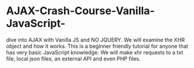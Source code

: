 # AJAX-Crash-Course-Vanilla-JavaScript-

dive into AJAX with Vanilla JS and NO JQUERY. We will examine the XHR object and how it works. This is a beginner friendly tutorial for anyone that has very basic JavaScript knowledge. We will make xhr requests to a txt file, local json files, an external API and even PHP files.
